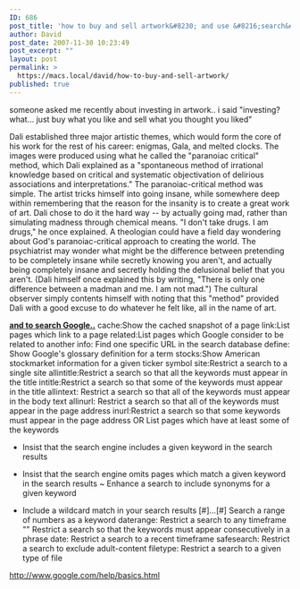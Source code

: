 ```yaml
---
ID: 686
post_title: 'how to buy and sell artwork&#8230; and use &#8216;search&#8217; commands.'
author: David
post_date: 2007-11-30 10:23:49
post_excerpt: ""
layout: post
permalink: >
  https://macs.local/david/how-to-buy-and-sell-artwork/
published: true
---
```

someone asked me recently about investing in artwork..
i said "investing? what... just buy what you like and sell what you thought you liked"

Dali established three major artistic themes, which would form the core of his work for the rest of his career:  enigmas, Gala, and melted clocks. The images were produced using what he called the "paranoiac critical" method, which Dali explained as a "spontaneous method of irrational knowledge based on critical and systematic objectivation of delirious associations and interpretations."
The paranoiac-critical method was simple. The artist tricks himself into going insane, while somewhere deep within remembering that the reason for the insanity is to create a great work of art. Dali chose to do it the hard way -- by actually going mad, rather than simulating madness through chemical means. "I don't take drugs. I am drugs," he once explained.
A theologian could have a field day wondering about God's paranoiac-critical approach to creating the world. The psychiatrist may wonder what might be the difference between pretending to be completely insane while secretly knowing you aren't, and actually being completely insane and secretly holding the delusional belief that you aren't. (Dali himself once explained this by writing, "There is only one difference between a madman and me. I am not mad.")
The cultural observer simply contents himself with noting that this "method" provided Dali with a good excuse to do whatever he felt like, all in the name of art.

<a href="http://www.google.com/help/basics.html"><strong>
and to search Google..</strong></a>
cache:Show the cached snapshot of a page
link:List pages which link to a page
related:List pages which Google consider to be related to another
info: Find one specific URL in the search database
define: Show Google's glossary definition for a term
stocks:Show American stockmarket information for a given ticker symbol
site:Restrict a search to a single site
allintitle:Restrict a search so that all the keywords must appear in the title
intitle:Restrict a search so that some of the keywords must appear in the title
allintext: Restrict a search so that all of the keywords must appear in the body text
allinurl: Restrict a search so that all of the keywords must appear in the page address
inurl:Restrict a search so that some keywords must appear in the page address
OR List pages which have at least some of the keywords
+ Insist that the search engine includes a given keyword in the search results
-   Insist that the search engine omits pages which match a given keyword in the search results
~ Enhance a search to include synonyms for a given keyword
*  Include a wildcard match in your search results
[#]...[#]  Search a range of numbers as a keyword
daterange: Restrict a search to any timeframe
"" Restrict a search so that the keywords must appear consecutively in a phrase
date:  Restrict a search to a recent timeframe
safesearch:  Restrict a search to exclude adult-content
filetype:  Restrict a search to a given type of file

<a href="http://www.google.com/help/basics.html">http://www.google.com/help/basics.html</a>